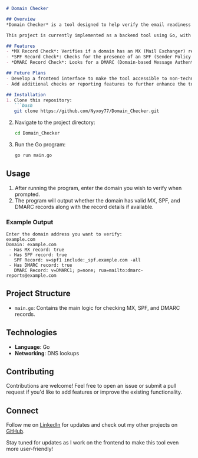 ```markdown
# Domain Checker

## Overview
*Domain Checker* is a tool designed to help verify the email readiness of a domain by checking essential DNS records, specifically MX, SPF, and DMARC records. With this project, you can ensure a domain's email setup and enhance email deliverability and security.

This project is currently implemented as a backend tool using Go, with plans to add a frontend interface for a more user-friendly experience.

## Features
- *MX Record Check*: Verifies if a domain has an MX (Mail Exchanger) record, which indicates email service capability.
- *SPF Record Check*: Checks for the presence of an SPF (Sender Policy Framework) record, which specifies authorized email servers for the domain.
- *DMARC Record Check*: Looks for a DMARC (Domain-based Message Authentication, Reporting & Conformance) record, which provides additional email security and reporting.

## Future Plans
- Develop a frontend interface to make the tool accessible to non-technical users.
- Add additional checks or reporting features to further enhance the tool’s capabilities.

## Installation
1. Clone this repository:
   ```bash
   git clone https://github.com/Nyxoy77/Domain_Checker.git
   ```
2. Navigate to the project directory:
   ```bash
   cd Domain_Checker
   ```
3. Run the Go program:
   ```bash
   go run main.go
   ```

## Usage
1. After running the program, enter the domain you wish to verify when prompted.
2. The program will output whether the domain has valid MX, SPF, and DMARC records along with the record details if available.

### Example Output
```plaintext
Enter the domain address you want to verify:
example.com
Domain: example.com
 - Has MX record: true
 - Has SPF record: true
   SPF Record: v=spf1 include:_spf.example.com -all
 - Has DMARC record: true
   DMARC Record: v=DMARC1; p=none; rua=mailto:dmarc-reports@example.com
```

## Project Structure
- `main.go`: Contains the main logic for checking MX, SPF, and DMARC records.

## Technologies
- **Language**: Go
- **Networking**: DNS lookups

## Contributing
Contributions are welcome! Feel free to open an issue or submit a pull request if you'd like to add features or improve the existing functionality.



## Connect
Follow me on [LinkedIn](https://www.linkedin.com/in/shivam-rai/) for updates and check out my other projects on [GitHub](https://github.com/Nyxoy77).

Stay tuned for updates as I work on the frontend to make this tool even more user-friendly!



